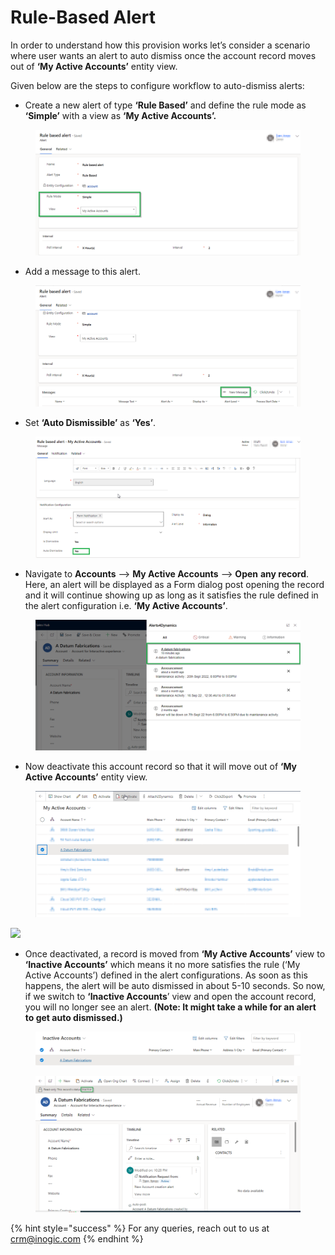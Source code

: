# Rule-Based Alert

In order to understand how this provision works let’s consider a scenario where user wants an alert to auto dismiss once the account record moves out of **‘My Active Accounts’** entity view.

Given below are the steps to configure workflow to auto-dismiss alerts:

* Create a new alert of type **‘Rule Based’** and define the rule mode as **‘Simple’** with a view as **‘My Active Accounts’.**

<figure><img src="../../../.gitbook/assets/1 (249).png" alt=""><figcaption></figcaption></figure>

* Add a message to this alert.

<figure><img src="../../../.gitbook/assets/2 (19).png" alt=""><figcaption></figcaption></figure>

* Set **‘Auto Dismissible’** as **‘Yes’**.

<figure><img src="../../../.gitbook/assets/3 (1) (1).png" alt=""><figcaption></figcaption></figure>

* Navigate to **Accounts** --> **My Active Accounts** --> **Open** **any record**. Here, an alert will be displayed as a Form dialog post opening the record and it will continue showing up as long as it satisfies the rule defined in the alert configuration i.e. **‘My Active Accounts’**.

<figure><img src="../../../.gitbook/assets/4 (10).png" alt=""><figcaption></figcaption></figure>

* Now deactivate this account record so that it will move out of **‘My Active Accounts’** entity view.

<figure><img src="../../../.gitbook/assets/5 (8).png" alt=""><figcaption></figcaption></figure>

![](<../../../.gitbook/assets/Event\_6 (1).png>)

* Once deactivated, a record is moved from **‘My Active Accounts’** view to **‘Inactive Accounts’** which means it no more satisfies the rule (‘My Active Accounts’) defined in the alert configurations. As soon as this happens, the alert will be auto dismissed in about 5-10 seconds. So now, if we switch to **‘Inactive Accounts**’ view and open the account record, you will no longer see an alert. **(Note: It might take a while for an alert to get auto dismissed.)**

<figure><img src="../../../.gitbook/assets/7 (13).png" alt=""><figcaption></figcaption></figure>

<figure><img src="../../../.gitbook/assets/8 (4).png" alt=""><figcaption></figcaption></figure>

{% hint style="success" %}
For any queries, reach out to us at [crm@inogic.com](mailto:crm@inogic.com)
{% endhint %}

